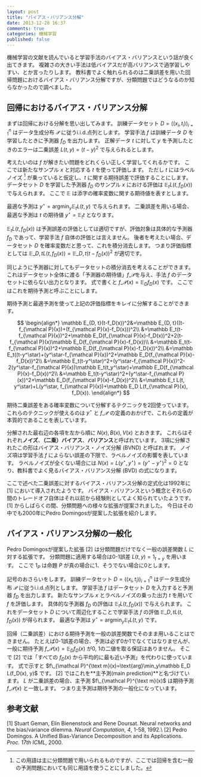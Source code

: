```yaml
---
layout: post
title: "バイアス・バリアンス分解"
date: 2013-12-28 16:37
comments: true
categories: 機械学習
published: false
---
```


機械学習の文献を読んでいると学習手法のバイアス・バリアンスという話が良く出てきます。
複雑さの大きい手法は低バイアスだが高バリアンスで過学習しやすい、とか言ったりします。
教科書でよく触れられるのは二乗誤差を用いた回帰問題におけるバイアス・バリアンス分解ですが、分類問題ではどうなるのか知らなかったので調べました。

<!-- more -->

## 回帰におけるバイアス・バリアンス分解

まずは回帰における分解を思い出してみます。
訓練データセット $D=((x_i, t_i))_{i=1}^n$ はデータ生成分布 $\mathcal P$ に従うi.i.d.点列とします。
学習手法 $f$ は訓練データ $D$ を学習したときに予測器 $f_D$ を出力します。
正解データ $t$ に対して $y$ を予測したときのエラーは二乗誤差 $L(t, y)=(t-y)^2$ で与えられるとします。

考えたいのは $f$ が解きたい問題をどれくらい正しく学習してくれるかです。
ここでは新たなサンプル $x$ と対応する $t$ を使って評価します。
ただし $t$ にはラベルノイズ [^1] が乗っていると仮定し、$t$ に関する期待誤差で評価することにします。
データセット $D$ を学習した予測器 $f_D$ のサンプル $x$ における評価は $\mathbb E_t L(t, f_D(x))$ で与えられます。
ここで $\mathbb E$ は添字の確率変数に関する期待値を表すとします。

[^1]: この用語は主に分類問題で用いられるものですが、ここでは回帰を含む一般の予測問題においても同じ用語を使うことにしました。

最適な予測は $y^\star=\text{arg}\min_{y}\mathbb E_t L(t, y)$ で与えられます。
二乗誤差を用いる場合、最適な予測は $t$ の期待値 $y^\star=\mathbb E_t t$ となります。

$\mathbb E_t L(t, f_D(x))$ は予測誤差の評価としては適切ですが、評価対象は具体的な予測器 $f_D$ であって、学習手法 $f$ 自体の評価とは言えません。
後者を考えたい場合、データセット $D$ を確率変数だと思って、これを積分消去します。
つまり評価指標としては $\mathbb E\_{D, t}L(t, f_D(x))=\mathbb E\_{D, t}(t-f_D(x))^2$ が適切です。

同じように予測器に対してもデータセットの積分消去を考えることができます。
これはデータセット全体に渡る「予測器の期待値」$f\_{\mathcal P}$を与え、手法 $f$ のデータセットに依らない出力となります。
式で書くと $f\_{\mathcal P}(x)=\mathbb E_D f_D(x)$ です。
ここではこれを期待予測と呼ぶことにします。

期待予測と最適予測を使って上記の評価指標をキレイに分解することができます。

$$
\begin{align*}
\mathbb E_{D, t}(t-f_D(x))^2&=\mathbb E_{D, t}((t-f_{\mathcal P}(x))+(f_{\mathcal P}(x)-f_D(x)))^2\\
&=\mathbb E_t(t-f_{\mathcal P}(x))^2+\mathbb E_D(f_{\mathcal P}(x)-f_D(x))^2+2(t-f_{\mathcal P}(x)\mathbb E_D(f_{\mathcal P}(x)-f_D(x))\\
&=\mathbb E_t(t-f_{\mathcal P}(x))^2+\mathbb E_D(f_{\mathcal P}(x)-f_D(x))^2\\
&=\mathbb E_t((t-y^\star)+(y^\star-f_{\mathcal P}(x))^2+\mathbb E_D(f_{\mathcal P}(x)-f_D(x))^2\\
&=\mathbb E_t(t-y^\star)^2+(y^\star-f_{\mathcal P}(x))^2-2(y^\star-f_{\mathcal P}(x))\mathbb E_t(t_y^\star)+\mathbb E_D(f_{\mathcal P}(x)-f_D(x))^2\\
&=\mathbb E_t(t-y^\star)^2+(y^\star-f_{\mathcal P}(x))^2+\mathbb E_D(f_{\mathcal P}(x)-f_D(x))^2\\
&=\mathbb E_t L(t, y^\star)+L(y^\star, f_{\mathcal P}(x))+\mathbb E_D L(f_{\mathcal P}(x), f_D(x)).
\end{align*}
$$

期待二乗誤差をある確率変数について分解するテクニックを2回使っています。
これらのテクニックが使えるのは $y^\star$ と $f\_{\mathcal P}$ の定義のおかげで、これらの定義が本質的であることを表しています。

分解された最右辺の各項を左から順に $N(x), B(x), V(x)$ とおきます。
これらはそれぞれ**ノイズ**、**（二乗）バイアス**、**バリアンス**と呼ばれています。
3項に分解されたこの形はバイアス・バリアンス・ノイズ分解 (BVND) と呼ばれます。
ノイズ項は学習手法 $f$ によらない誤差の下限で、ラベルノイズの影響を表しています。
ラベルノイズが全くない場合には $N(x)=L(y^\star, y^\star)=(y^\star-y^\star)^2=0$ となり、教科書でよく見るバイアス・バリアンス分解 (BVD) の式になります。

ここで述べた二乗誤差に対するバイアス・バリアンス分解の定式化は1992年に [1] において導入されたようです。
バイアス・バリアンスという概念とそれらの間のトレードオフ自体はそれ以前から経験則としてよく知られていたようです。
[1] からしばらくの間、分類問題への様々な拡張が提案されました。
今日はその中でも2000年にPedro Domingosが提案した拡張を紹介します。

## バイアス・バリアンス分解の一般化

Pedro Domingosが提案した拡張 [2] は分類問題だけでなく一般の誤差関数 $L$ に対する拡張です。
分類問題に適用する場合は0-1誤差 $L(t, y)=1_{t=y}$ を用います。
ここで $1_P$ は命題 $P$ が真の場合に1、そうでない場合に0とします。

記号のおさらいをします。
訓練データセット $D=((x_i, t_i))_{i=1}^n$ はデータ生成分布 $\mathcal P$ に従うi.i.d.点列とします。
学習手法 $f$ はデータセット $D$ を入力すると予測器 $f_D$ を出力します。
新たなサンプル $x$ とラベルノイズの乗った出力 $t$ を用いて $f$ を評価します。
具体的な予測器 $f_D$ の評価は $\mathbb E_t L(t, f_D(x))$ で与えられます。
これをデータセット $D$ について周辺化することで学習手法 $f$ の評価 $\mathbb E\_{D, t}L(t, f_D(x))$ が得られます。
最適な予測は $y^\star=\text{arg}\min_y\mathbb E_t L(t, y)$ です。

回帰（二乗誤差）における期待予測を一般の誤差関数でそのまま用いることはできません。
たとえば0-1誤差の場合、予測は必ず0か1でなくてはなりませんが、一般に期待予測 $f\_{\mathcal P}(x)=\mathbb E_D f_D(x)$ が0, 1の二値を取る保証はありません。
そこで [2] では「すべての $f_D(x)$ から平均的に最も近い予測」を代わりに使っています。
式で示すと $f\_{\mathcal P}^{\text m}(x)=\text{arg}\min_y\mathbb E_D L(f_D(x), y)$ です。
[2] ではこれを**主予測(main prediction)**と名づけています。
$L$ が二乗誤差の場合、主予測 $f\_{\mathcal P}^{\text m}(x)$ は期待予測 $f\_{\mathcal P}(x)$ と一致します。
つまり主予測は期待予測の一般化になっています。

## 参考文献

[1] Stuart Geman, Elin Bienenstock and Rene Doursat. Neural networks and the bias/variance dilemma. *Neural Computation*, *4*, 1-58, 1992.\\
[2] Pedro Domingos. A Unified Bias-Variance Decomposition and its Applications. *Proc. 17th ICML*, 2000.
